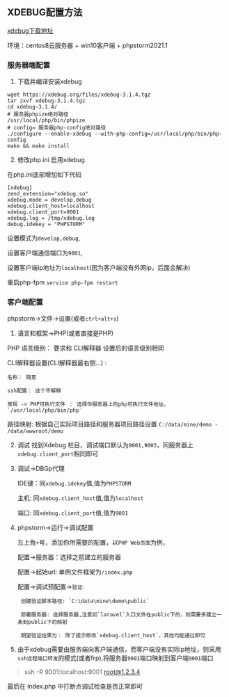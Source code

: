 ## XDEBUG配置方法 
[xdebug下载地址](https://xdebug.org/docs/install)

环境：centos8云服务器 + win10客户端 + phpstorm2021.1

### 服务器端配置 

1. 下载并编译安装xdebug

```
wget https://xdebug.org/files/xdebug-3.1.4.tgz
tar zxvf xdebug-3.1.4.tgz
cd xdebug-3.1.4/
# 服务器phpize绝对路径
/usr/local/php/bin/phpize
# config= 服务器php-config绝对路径
./configure --enable-xdebug --with-php-config=/usr/local/php/bin/php-config
make && make install
```

2. 修改php.ini 启用xdebug

在php.ini底部增加如下代码

```
[xdebug]
zend_extension="xdebug.so"
xdebug.mode = develop,debug
xdebug.client_host=localhost
xdebug.client_port=9001
xdebug.log = /tmp/xdebug.log
debug.idekey = "PHPSTORM"
```

设置模式为`develop,debug`,

设置客户端通信端口为`9001`,

设置客户端ip地址为`localhost`(因为客户端没有外网ip，后面会解决)

重启php-fpm `service php-fpm restart`

### 客户端配置

phpstorm->文件->设置(或者`ctrl+alt+s`)

1. 语言和框架->PHP(或者直接是PHP)


PHP 语言级别： 要求和 CLI解释器 设置后的语言级别相同

CLI解释器设置(CLI解释器最右侧...) :

    名称： 随意

    ssh配置： 这个不解释

    常规 -> PHP可执行文件 ： 选择你服务器上的php可执行文件地址，`/usr/local/php/bin/php`

路径映射: 根据自己实际项目路径和服务器项目路径设置 `C:/data/mine/demo - /data/wwwroot/demo`

2. 调试
    找到Xdebug 栏目，调试端口默认为`9001,9003`，同服务器上`xdebug.client_port`相同即可

3. 调试->DBGp代理
    
    IDE键：同`xdebug.idekey`值,值为`PHPSTORM`

    主机: 同`xdebug.client_host`值,值为`localhost` 

    端口: 同`xdebug.client_port`值,值为`9001`

4. phpstorm->运行->调试配置
    
    左上角`+`号，添加你所需要的配置，以`PHP Web页面`为例，

    配置->服务器：选择之前建立的服务器

    配置->起始url: 单例文件框架为`/index.php`

    配置->调试预配置->`验证`: 

        创建验证脚本路径: `C:\data\mine\demo\public`

        部署服务器: 选择服务器,注意如`laravel`入口文件在public下的，则需要多建立一条到public下的映射

        期望验证结果为： 除了提示修改`xdebug.client_host`，其他均能通过即可

5. 由于xdebug需要由服务端向客户端通信，而客户端没有实际ip地址，则采用`ssh远程端口转发`的模式(或者frp),将服务器`9001`端口映射到客户端`9001`端口

> ssh -R 9001:localhost:9001 root@1.2.3.4


最后在 index.php 中打断点调试检查是否正常即可
